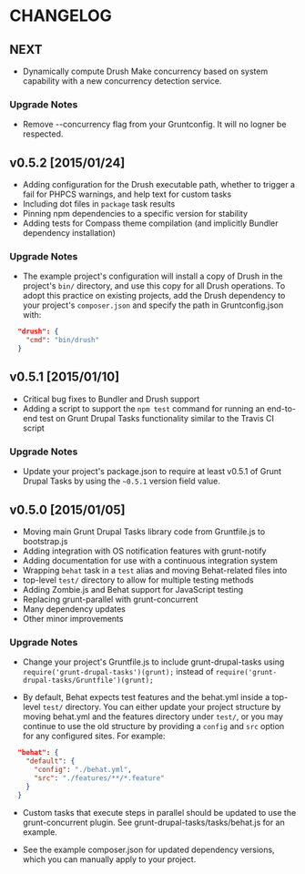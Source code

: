 # CHANGELOG

## NEXT

- Dynamically compute Drush Make concurrency based on system capability with a
  new concurrency detection service.

### Upgrade Notes

- Remove --concurrency flag from your Gruntconfig. It will no logner be respected.

## v0.5.2 [2015/01/24]

- Adding configuration for the Drush executable path, whether to trigger a fail
for PHPCS warnings, and help text for custom tasks
- Including dot files in `package` task results
- Pinning npm dependencies to a specific version for stability
- Adding tests for Compass theme compilation (and implicitly Bundler dependency
installation)

### Upgrade Notes

- The example project's configuration will install a copy of Drush in the
project's `bin/` directory, and use this copy for all Drush operations. To
adopt this practice on existing projects, add the Drush dependency to your
project's `composer.json` and specify the path in Gruntconfig.json with:

```json
  "drush": {
    "cmd": "bin/drush"
  }
```

## v0.5.1 [2015/01/10]

- Critical bug fixes to Bundler and Drush support
- Adding a script to support the `npm test` command for running an end-to-end
test on Grunt Drupal Tasks functionality similar to the Travis CI script

### Upgrade Notes

- Update your project's package.json to require at least v0.5.1 of Grunt Drupal
Tasks by using the `~0.5.1` version field value.

## v0.5.0 [2015/01/05]

- Moving main Grunt Drupal Tasks library code from Gruntfile.js to bootstrap.js
- Adding integration with OS notification features with grunt-notify
- Adding documentation for use with a continuous integration system
- Wrapping `behat` task in a `test` alias and moving Behat-related files into
- top-level `test/` directory to allow for multiple testing methods
- Adding Zombie.js and Behat support for JavaScript testing
- Replacing grunt-parallel with grunt-concurrent
- Many dependency updates
- Other minor improvements

### Upgrade Notes

- Change your project's Gruntfile.js to include grunt-drupal-tasks using
`require('grunt-drupal-tasks')(grunt);` instead of 
`require('grunt-drupal-tasks/Gruntfile')(grunt);`

- By default, Behat expects test features and the behat.yml inside a top-level
`test/` directory. You can either update your project structure by moving
behat.yml and the features directory under `test/`, or you may continue to use
the old structure by providing a `config` and `src` option for any configured
sites. For example:

```json
  "behat": {
    "default": {
      "config": "./behat.yml",
      "src": "./features/**/*.feature"
    }
  }
```

- Custom tasks that execute steps in parallel should be updated to use the
grunt-concurrent plugin. See grunt-drupal-tasks/tasks/behat.js for an example.

- See the example composer.json for updated dependency versions, which you can
manually apply to your project.
